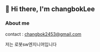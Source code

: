 ## 👋 Hi there, I'm changbokLee


### About me 

contact : changbok2453@gmail.com

<p> 저는 로봇sw엔지니어입니다</p>





